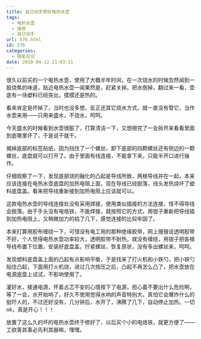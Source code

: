 ```yaml
---
title: 自己动手修好电热水壶
tags:
  - 电热水壶
  - 维修
  - 自己动手
url: 576.html
id: 576
categories:
  - 随笔日记
date: 2010-04-12 21:03:11
---
```


很久以前买的一个电热水壶，使用了大概半年时间，在一次烧水的时候忽然闻到一股烧焦的味道，贴近电热水壶一闻果然是，赶紧关掉。把水倒掉，翻过来一看，壶底有一块塑料已经突出，摸摸还是热的。  

看来肯定是坏掉了，当时也没多想，反正还其它烧水方式，就一直没有管它，当作水壶来用——只用来盛水，不烧水，呵呵。  

今天盛水的时候看到水壶很脏了，打算清洁一下，又想擦完了一会拆开来看看里面到底哪里坏了，于是说干就干。  

揭掉底部的标签贴纸，因为挡住了一个螺丝，卸下底部的四颗螺丝还有侧边的一颗螺丝，底盘就可以打开了。由于里面有线连接，不能拿下来，只能半开口进行操作。  

仔细观察了一下，发现底部烧的融化的凸起是导线所致，两根导线并在一起，本来应该连接在电热水壶底盘的加热电阻上面，现在导线已经脱落，线头发热烧坏了塑料底盘盖。看来把导线重新接到加热电阻上应该就可以。  

这款电热水壶的导线连接处没有采用焊接，使用类似插接的方法连接，怪不得导线会脱落。由于手头没有电烙铁，不能焊接，就按照它的方式，用钳子重新把导线插到加热电阻上，又稍微加力的掐了几下，感觉连接的比较牢固了。  

本来打算用胶布缠绕一下，可惜没有电工用的那种绝缘胶带，网上搜搜说透明胶带不好，个人觉得电热水壶功率较大，透明胶带不耐热，就没有缠绕，用钳子把各根导线布置下位置，安装好底盘盖，拧紧螺丝，恢复原状，没有多出螺丝来，呵呵。  

发现塑料底盘盖上面的凸起有点影响平衡，于是找来了打火机和小铁勺，把小铁勺贴住凸起，下面用打火机烧，进过几次按压之后，凸起不再怎么凸了，把水壶放在电源底盘上试试，不影响使用了。  

灌好水，接通电源，怀着忐忑不安的心情按下了电源，担心着不要出什么危险啊，等了一会，水开始响了，好久不使用觉得水响的声音特别大，真怕它会爆炸什么的挺吓人的，不过还好没有，几分钟后，水开了，沸腾了几下，自动停止加热。一切ok，真是开心！！！  

放置了这么久的坏的电热水壶终于修好了，以后买个小的电烙铁，就更方便了——工欲善其事必先利其器嘛，嘿嘿。